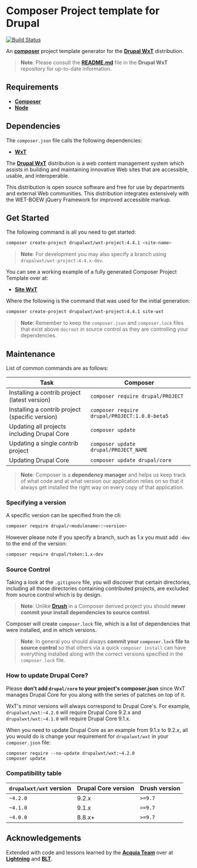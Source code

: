 # Composer Project template for Drupal

[![Build Status][githubci-badge]][githubci]

An **[composer][composer]** project template generator for the **[Drupal WxT][wxt]** distribution.

> **Note**: Please consult the **[README.md][readme]** file in the **Drupal WxT** repository for up-to-date information.

## Requirements

- **[Composer][composer]**
- **[Node][node]**

## Dependencies

The `composer.json` file calls the following dependencies:

- **[WxT][wxt]**

The **[Drupal WxT][wxt]** distribution is a web content management system which assists in building and maintaining innovative Web sites that are accessible, usable, and interoperable.

This distribution is open source software and free for use by departments and external Web communities. This distribution integrates extensively with the WET-BOEW jQuery Framework for improved accessible markup.

## Get Started

The following command is all you need to get started:

```sh
composer create-project drupalwxt/wxt-project:4.4.1 <site-name>
```

> **Note**: For development you may also specify a branch using `drupalwxt/wxt-project:4.4.x-dev`.

You can see a working example of a fully generated Composer Project Template over at:

- **[Site WxT][site-wxt]**

Where the following is the command that was used for the initial generation:

```sh
composer create-project drupalwxt/wxt-project:4.4.1 site-wxt
```

> **Note**: Remember to keep the `composer.json` and `composer.lock` files that exist above `docroot` in source control as they are controlling your dependencies.

## Maintenance

List of common commands are as follows:

| Task                                            | Composer                                      |
| ----------------------------------------------- | --------------------------------------------- |
| Installing a contrib project (latest version)   | `composer require drupal/PROJECT`             |
| Installing a contrib project (specific version) | `composer require drupal/PROJECT:1.0.0-beta5` |
| Updating all projects including Drupal Core     | `composer update`                             |
| Updating a single contrib project               | `composer update drupal/PROJECT_NAME`         |
| Updating Drupal Core                            | `composer update drupal/core`                 |

> **Note**: Composer is a **dependency manager** and helps us keep track of what code and at what version our application relies on so that it always get installed the right way on every copy of that application.

### Specifying a version

A specific version can be specified from the cli:

```sh
composer require drupal/<modulename>:<version>
```

However please note if you specify a branch, such as 1.x you must add `-dev` to the end of the version:

```sh
composer require drupal/token:1.x-dev
```

### Source Control

Taking a look at the `.gitignore` file, you will discover that certain directories, including all those directories containing contributed projects, are excluded from source control which is by design.

> **Note**: Unlike **[Drush][drush]** in a Composer derived project you should **never commit your install dependencies to source control**.

Composer will create `composer.lock` file, which is a list of dependencies that were installed, and in which versions.

> **Note**: In general you should always **commit your `composer.lock` file to source control** so that others via a quick `composer install` can have everything installed along with the correct versions specified in the `composer.lock` file.

### How to update Drupal Core?

Please **don't add `drupal/core` to your project's composer.json** since WxT manages Drupal Core for you along with the series of patches on top of it.

WxT's minor versions will always correspond to Drupal Core's. For example, `drupalwxt/wxt:~4.2.0` will require Drupal Core 9.2.x and `drupalwxt/wxt:~4.1.0` will require Drupal Core 9.1.x.

When you need to update Drupal Core as an example from 9.1.x to 9.2.x, all you would do is change your requirement for `drupalwxt/wxt` in your `composer.json` file:

```
composer require --no-update drupalwxt/wxt:~4.2.0
composer update
```

### Compatibility table

| `drupalwxt/wxt` version | Drupal Core version | Drush version |
| ----------------------- | ------------------- | ------------- |
| `~4.2.0`                | 9.2.x               | `>=9.7`       |
| `~4.1.0`                | 9.1.x               | `>=9.7`       |
| `~4.0.0`                | 8.8.x+              | `>=9.7`       |

## Acknowledgements

Extended with code and lessons learned by the **[Acquia Team][acquia]** over at **[Lightning][lightning]** and **[BLT][blt]**.

<!-- Links Referenced -->

[acquia]:          https://acquia.com
[blt]:             https://github.com/acquia/blt
[composer]:        https://getcomposer.org
[docker-scaffold]: https://github.com/drupalwxt/docker-scaffold.git
[drush]:           https://www.drush.org/latest/
[githubci]:        https://github.com/drupalwxt/site-wxt/actions
[githubci-badge]:  https://github.com/drupalwxt/site-wxt/workflows/build/badge.svg
[lightning]:       https://github.com/acquia/lightning
[node]:            https://nodejs.org
[site-wxt]:        https://github.com/drupalwxt/site-wxt
[readme]:          https://github.com/drupalwxt/wxt/blob/4.2.x/README.md
[wxt]:             https://github.com/drupalwxt/wxt
[wxt-project]:     https://github.com/drupalwxt/wxt-project
